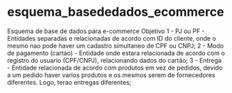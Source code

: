 # esquema_basededados_ecommerce
Esquema de base de dados para e-commerce
Objetivo
1 - PJ ou PF - Entidades separadas e relacionadas de acordo com ID  do cliente, onde o mesmo nao pode haver um cadastro simultaneo de CPF ou CNPJ;
2 - Modo de pagamento (cartao) - Entidade onde estara relacionada de acordo com o registro do usuario (CPF/CNPJ), relacionando dados do cartão;
3 - Entrega - Entidade relacionada de acordo com produtos em vez de pedidos, devido a um pedido haver varios produtos e os mesmos serem de fornecedores diferentes. Logo, terao entregas diferentes;
